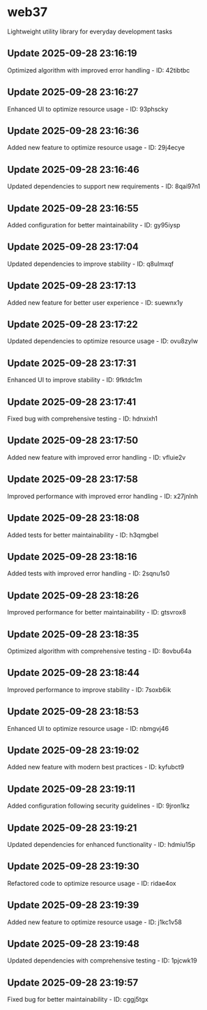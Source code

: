 # web37
Lightweight utility library for everyday development tasks

## Update 2025-09-28 23:16:19
Optimized algorithm with improved error handling - ID: 42tibtbc


## Update 2025-09-28 23:16:27
Enhanced UI to optimize resource usage - ID: 93phscky


## Update 2025-09-28 23:16:36
Added new feature to optimize resource usage - ID: 29j4ecye


## Update 2025-09-28 23:16:46
Updated dependencies to support new requirements - ID: 8qai97n1


## Update 2025-09-28 23:16:55
Added configuration for better maintainability - ID: gy95iysp


## Update 2025-09-28 23:17:04
Updated dependencies to improve stability - ID: q8ulmxqf


## Update 2025-09-28 23:17:13
Added new feature for better user experience - ID: suewnx1y


## Update 2025-09-28 23:17:22
Updated dependencies to optimize resource usage - ID: ovu8zylw


## Update 2025-09-28 23:17:31
Enhanced UI to improve stability - ID: 9fktdc1m


## Update 2025-09-28 23:17:41
Fixed bug with comprehensive testing - ID: hdnxixh1


## Update 2025-09-28 23:17:50
Added new feature with improved error handling - ID: vfluie2v


## Update 2025-09-28 23:17:58
Improved performance with improved error handling - ID: x27jnlnh


## Update 2025-09-28 23:18:08
Added tests for better maintainability - ID: h3qmgbel


## Update 2025-09-28 23:18:16
Added tests with improved error handling - ID: 2sqnu1s0


## Update 2025-09-28 23:18:26
Improved performance for better maintainability - ID: gtsvrox8


## Update 2025-09-28 23:18:35
Optimized algorithm with comprehensive testing - ID: 8ovbu64a


## Update 2025-09-28 23:18:44
Improved performance to improve stability - ID: 7soxb6ik


## Update 2025-09-28 23:18:53
Enhanced UI to optimize resource usage - ID: nbmgvj46


## Update 2025-09-28 23:19:02
Added new feature with modern best practices - ID: kyfubct9


## Update 2025-09-28 23:19:11
Added configuration following security guidelines - ID: 9jron1kz


## Update 2025-09-28 23:19:21
Updated dependencies for enhanced functionality - ID: hdmiu15p


## Update 2025-09-28 23:19:30
Refactored code to optimize resource usage - ID: ridae4ox


## Update 2025-09-28 23:19:39
Added new feature to optimize resource usage - ID: j1kc1v58


## Update 2025-09-28 23:19:48
Updated dependencies with comprehensive testing - ID: 1pjcwk19


## Update 2025-09-28 23:19:57
Fixed bug for better maintainability - ID: cggj5tgx

